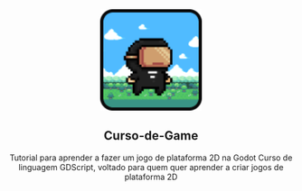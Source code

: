 <div align="center">
  <img src="icon.png" width="180px" heidht="180px" />
</div>
<h2 align="center">Curso-de-Game</h2>
<div align="center">
  <p>Tutorial para aprender a fazer um jogo de plataforma 2D na Godot
Curso de linguagem GDScript, voltado para quem quer aprender a criar jogos de plataforma 2D</p>
</div>
